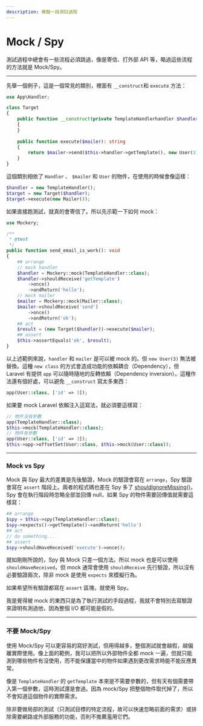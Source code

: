```yaml
---
description: 模擬一段測試過程
---
```


# Mock / Spy

測試過程中總會有一些流程必須跳過，像是寄信、打外部 API 等，略過這些流程的方法就是 Mock/Spy。

***

先舉一個例子，這是一個常見的類別，裡面有 `__construct`和 `execute` 方法：

```php
use App\Handler;

class Target
{
    public function __construct(private TemplateHandlerhandler $handler)
    {
    }
    
    public function execute($mailer): string
    {
        return $mailer->send($this->handler->getTemplate(), new User(3))
    }
}
```

這個類別相依了 `Handler` 、 `$mailer` 和 `User` 的物件，在使用的時候會像這樣：

```php
$handler = new TemplateHandler();
$target = new Target($handler);
$target->execute(new Mailer());
```

如果直接跑測試，就真的會寄信了。所以先示範一下如何 mock：

```php
use Mockery;

/**
 * @test
 */
public function send_email_is_work(): void
{
    ## arrange
    // mock handler
    $handler = Mockery::mock(TemplateHandler::class);
    $handler->shouldReceive('getTemplate')
        ->once()
        ->andReturn('hello');
    // mock mailer
    $mailer = Mockery::mock(Mailer::class);
    $mailer->shouldReceive('send')
        ->once()
        ->andReturn('ok');
    ## act
    $result = (new Target($handler))->execute($mailer);
    ## assert
    $this->assertEquals('ok', $result);
}
```

以上述範例來說，`handler` 和 `mailer` 是可以被 mock 的。但 `new User(3)` 無法被替換。這種 `new class` 的方式會造成功能的依賴耦合（Dependency），但 Laravel 有提供 `app` 可以隨時隨地的反轉依賴（Dependency inversion）。這種作法還有個好處，可以避免 `__construct` 寫太多東西：

```php
app(User::class, ['id' => 3]);
```

如果要 mock Laravel 依賴注入這寫法，就必須要這樣寫：

```php
// 物件沒有參數
app(TemplateHandler::class);
$this->mock(TemplateHandler::class);
// 物件有參數
app(User::class, ['id' => 3]);
$this->app->offsetSet(User::class, $this->mock(User::class));
```

***

### Mock vs Spy

Mock 與 Spy 最大的差異是先後驗證，Mock 的驗證會寫在 `arrange`，Spy 驗證會寫在 `assert` 階段上。兩者的程式碼也差在 Spy 多了 [shouldIgnoreMissing()](https://github.com/mockery/mockery/blob/fab5c135e23fdf40ef7d0e58489a18f581b05e34/library/Mockery.php#L124C90-L124C90)，Spy 會在執行階段時忽略全部並回傳 null，如果 Spy 的物件需要回傳值就需要這樣寫：

```php
## arrange
$spy = $this->spy(TemplateHandler::class);
$spy->expects()->getTemplate()->andReturn('hello')
## act
// do something...
## assert
$spy->shouldHaveReceived('execute')->once();
```

就如剛剛所說的，Spy 與 Mock 只差一個方法。所以 mock 也是可以使用 `shouldHaveReceived`，但 mock 通常會使用 `shouldReceive` 先行驗證，所以沒有必要驗證兩次，除非 mock 是使用 `expects` 來模擬行為。

如果希望所有驗證都寫在 `assert` 區塊，就使用 Spy。

我是覺得被 mock 的東西只是為了執行測試的手段過程，我就不會特別去寫驗證來證明有測過他，因為整個 I/O 都可能是假的。

***

### 不要 Mock/Spy

使用 Mock/Spy 可以更容易的寫好測試，但用得越多，整個測試就會越假，越偏離實際使用。像上面的範例，我可以把所以外部物件全都 mock 一遍，但就只能測到哪些物件有沒使用，而不能保護當中的物件如果遇到更改需求時能不能反應異常。

像是 `TemplateHandler` 的 `getTemplate` 本來是不需要參數的，但有天有個需要帶入第一個參數，這時測試還是會過。因為 mock/Spy 把整個物件取代掉了，所以不會知道這個物件的實際需求。

除非要做局部的測試（只測試目標的特定流程，故可以快速忽略前面的需求）或排除需要網路或外部服務的功能，否則不推薦濫用它們。
